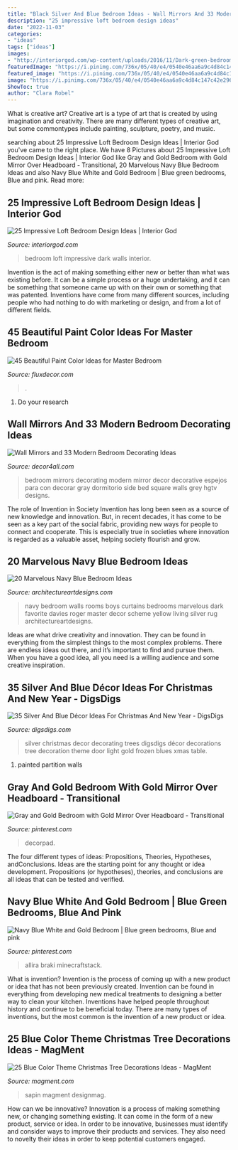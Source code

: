 ```yaml
---
title: "Black Silver And Blue Bedroom Ideas - Wall Mirrors And 33 Modern Bedroom Decorating Ideas"
description: "25 impressive loft bedroom design ideas"
date: "2022-11-03"
categories:
- "ideas"
tags: ["ideas"]
images:
- "http://interiorgod.com/wp-content/uploads/2016/11/Dark-green-bedroom-walls-in-a-moody-masculine-Soho-loft.jpg"
featuredImage: "https://i.pinimg.com/736x/05/40/e4/0540e46aa6a9c4d84c147c42e296323f--wingback-headboard-tufted-headboards.jpg"
featured_image: "https://i.pinimg.com/736x/05/40/e4/0540e46aa6a9c4d84c147c42e296323f--wingback-headboard-tufted-headboards.jpg"
image: "https://i.pinimg.com/736x/05/40/e4/0540e46aa6a9c4d84c147c42e296323f--wingback-headboard-tufted-headboards.jpg"
ShowToc: true
author: "Clara Robel"
---
```



What is creative art?
Creative art is a type of art that is created by using imagination and creativity. There are many different types of creative art, but some commontypes include painting, sculpture, poetry, and music.

	

		
searching about 25 Impressive Loft Bedroom Design Ideas | Interior God you've came to the right place. We have 8 Pictures about 25 Impressive Loft Bedroom Design Ideas | Interior God like Gray and Gold Bedroom with Gold Mirror Over Headboard - Transitional, 20 Marvelous Navy Blue Bedroom Ideas and also Navy Blue White and Gold Bedroom | Blue green bedrooms, Blue and pink. Read more:
		
    
## 25 Impressive Loft Bedroom Design Ideas | Interior God

<img loading=lazy src="http://interiorgod.com/wp-content/uploads/2016/11/Dark-green-bedroom-walls-in-a-moody-masculine-Soho-loft.jpg" onerror="this.onerror=null;this.src='https://tse3.mm.bing.net/th?id=OIP.wzjnD2RXxk4y8gkw-0dBmwHaJ5&amp;pid=15.1';" alt="25 Impressive Loft Bedroom Design Ideas | Interior God">

_Source: interiorgod.com_

>bedroom loft impressive dark walls interior. 

	

Invention is the act of making something either new or better than what was existing before. It can be a simple process or a huge undertaking, and it can be something that someone came up with on their own or something that was patented. Inventions have come from many different sources, including people who had nothing to do with marketing or design, and from a lot of different fields.

    
## 45 Beautiful Paint Color Ideas For Master Bedroom

<img loading=lazy src="https://fluxdecor.com/wp-content/uploads/2015/05/master-bedroom-painting/11-master-bedroom-painting-ideas.jpg" onerror="this.onerror=null;this.src='https://tse3.mm.bing.net/th?id=OIP.FsWs3wr3oIwYXGXKHvAd6QHaJ4&amp;pid=15.1';" alt="45 Beautiful Paint Color Ideas for Master Bedroom">

_Source: fluxdecor.com_

>. 

	

1. Do your research

    
## Wall Mirrors And 33 Modern Bedroom Decorating Ideas

<img loading=lazy src="http://www.decor4all.com/wp-content/uploads/2013/06/bedroom-decorating-ideas-decorative-mirrors-5.jpg" onerror="this.onerror=null;this.src='https://tse1.mm.bing.net/th?id=OIP.kLfSKziCJpJDF6ZKB42J2AHaJ3&amp;pid=15.1';" alt="Wall Mirrors and 33 Modern Bedroom Decorating Ideas">

_Source: decor4all.com_

>bedroom mirrors decorating modern mirror decor decorative espejos para con decorar gray dormitorio side bed square walls grey hgtv designs. 

	

The role of Invention in Society
Invention has long been seen as a source of new knowledge and innovation. But, in recent decades, it has come to be seen as a key part of the social fabric, providing new ways for people to connect and cooperate. This is especially true in societies where innovation is regarded as a valuable asset, helping society flourish and grow.

    
## 20 Marvelous Navy Blue Bedroom Ideas

<img loading=lazy src="https://www.architectureartdesigns.com/wp-content/uploads/2013/12/1346.jpg" onerror="this.onerror=null;this.src='https://tse1.mm.bing.net/th?id=OIP.aReOf4fXxGxe-neZsoby4QHaJJ&amp;pid=15.1';" alt="20 Marvelous Navy Blue Bedroom Ideas">

_Source: architectureartdesigns.com_

>navy bedroom walls rooms boys curtains bedrooms marvelous dark favorite davies roger master decor scheme yellow living silver rug architectureartdesigns. 

	

Ideas are what drive creativity and innovation. They can be found in everything from the simplest things to the most complex problems. There are endless ideas out there, and it’s important to find and pursue them. When you have a good idea, all you need is a willing audience and some creative inspiration.

    
## 35 Silver And Blue Décor Ideas For Christmas And New Year - DigsDigs

<img loading=lazy src="http://www.digsdigs.com/photos/charming-silver-and-blue-christmas-decor-ideas-9.jpg" onerror="this.onerror=null;this.src='https://tse2.mm.bing.net/th?id=OIP.nMkMlH9Se2Ft-7jqYtDwGwHaJ4&amp;pid=15.1';" alt="35 Silver And Blue Décor Ideas For Christmas And New Year - DigsDigs">

_Source: digsdigs.com_

>silver christmas decor decorating trees digsdigs décor decorations tree decoration theme door light gold frozen blues xmas table. 

	

1. painted partition walls

    
## Gray And Gold Bedroom With Gold Mirror Over Headboard - Transitional

<img loading=lazy src="https://i.pinimg.com/736x/05/40/e4/0540e46aa6a9c4d84c147c42e296323f--wingback-headboard-tufted-headboards.jpg" onerror="this.onerror=null;this.src='https://tse3.mm.bing.net/th?id=OIP.iAHJr7c2Mg1UVGLAfWAVDQHaKp&amp;pid=15.1';" alt="Gray and Gold Bedroom with Gold Mirror Over Headboard - Transitional">

_Source: pinterest.com_

>decorpad. 

	

The four different types of ideas: Propositions, Theories, Hypotheses, andConclusions.
Ideas are the starting point for any thought or idea development. Propositions (or hypotheses), theories, and conclusions are all ideas that can be tested and verified.

    
## Navy Blue White And Gold Bedroom | Blue Green Bedrooms, Blue And Pink

<img loading=lazy src="https://i.pinimg.com/736x/72/b0/b8/72b0b8762f079e45018469a346366b75.jpg" onerror="this.onerror=null;this.src='https://tse3.mm.bing.net/th?id=OIP.BF4zDVHe5T5qJ3nfYtgakQHaJ3&amp;pid=15.1';" alt="Navy Blue White and Gold Bedroom | Blue green bedrooms, Blue and pink">

_Source: pinterest.com_

>allira braki minecraftstack. 

	

What is invention?
Invention is the process of coming up with a new product or idea that has not been previously created. Invention can be found in everything from developing new medical treatments to designing a better way to clean your kitchen. Inventions have helped people throughout history and continue to be beneficial today. There are many types of inventions, but the most common is the invention of a new product or idea.

    
## 25 Blue Color Theme Christmas Tree Decorations Ideas - MagMent

<img loading=lazy src="http://magment.com/wp-content/uploads/2016/10/Blue-White-and-Silver-Christmas-Tree-Decorations.jpg" onerror="this.onerror=null;this.src='https://tse4.mm.bing.net/th?id=OIP.PM5jSs_WuntGEhIkOjVxYQHaLH&amp;pid=15.1';" alt="25 Blue Color Theme Christmas Tree Decorations Ideas - MagMent">

_Source: magment.com_

>sapin magment designmag. 

	

How can we be innovative?
Innovation is a process of making something new, or changing something existing. It can come in the form of a new product, service or idea. In order to be innovative, businesses must identify and consider ways to improve their products and services. They also need to novelty their ideas in order to keep potential customers engaged.

